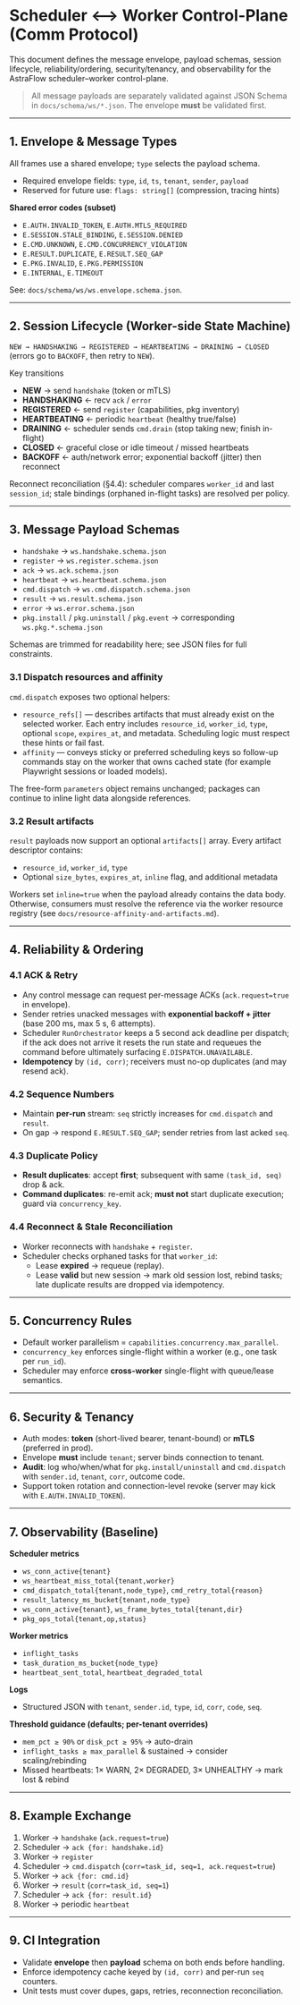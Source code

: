 # Scheduler ⟷ Worker Control-Plane (Comm Protocol)

This document defines the message envelope, payload schemas, session lifecycle, reliability/ordering, security/tenancy, and observability for the AstraFlow scheduler–worker control-plane.

> All message payloads are separately validated against JSON Schema in `docs/schema/ws/*.json`. The envelope **must** be validated first.

---

## 1. Envelope & Message Types

All frames use a shared envelope; `type` selects the payload schema.

- Required envelope fields: `type`, `id`, `ts`, `tenant`, `sender`, `payload`
- Reserved for future use: `flags: string[]` (compression, tracing hints)

**Shared error codes (subset)**

- `E.AUTH.INVALID_TOKEN`, `E.AUTH.MTLS_REQUIRED`
- `E.SESSION.STALE_BINDING`, `E.SESSION.DENIED`
- `E.CMD.UNKNOWN`, `E.CMD.CONCURRENCY_VIOLATION`
- `E.RESULT.DUPLICATE`, `E.RESULT.SEQ_GAP`
- `E.PKG.INVALID`, `E.PKG.PERMISSION`
- `E.INTERNAL`, `E.TIMEOUT`

See: `docs/schema/ws/ws.envelope.schema.json`.

---

## 2. Session Lifecycle (Worker-side State Machine)

`NEW → HANDSHAKING → REGISTERED → HEARTBEATING → DRAINING → CLOSED` (errors go to `BACKOFF`, then retry to `NEW`).

Key transitions

- **NEW** → send `handshake` (token or mTLS)
- **HANDSHAKING** ← recv `ack` / `error`
- **REGISTERED** ← send `register` (capabilities, pkg inventory)
- **HEARTBEATING** ← periodic `heartbeat` (healthy true/false)
- **DRAINING** ← scheduler sends `cmd.drain` (stop taking new; finish in-flight)
- **CLOSED** ← graceful close or idle timeout / missed heartbeats
- **BACKOFF** ← auth/network error; exponential backoff (jitter) then reconnect

Reconnect reconciliation (§4.4): scheduler compares `worker_id` and last `session_id`; stale bindings (orphaned in-flight tasks) are resolved per policy.

---

## 3. Message Payload Schemas

- `handshake` → `ws.handshake.schema.json`
- `register` → `ws.register.schema.json`
- `ack` → `ws.ack.schema.json`
- `heartbeat` → `ws.heartbeat.schema.json`
- `cmd.dispatch` → `ws.cmd.dispatch.schema.json`
- `result` → `ws.result.schema.json`
- `error` → `ws.error.schema.json`
- `pkg.install` / `pkg.uninstall` / `pkg.event` → corresponding `ws.pkg.*.schema.json`

Schemas are trimmed for readability here; see JSON files for full constraints.

### 3.1 Dispatch resources and affinity

`cmd.dispatch` exposes two optional helpers:

- `resource_refs[]` &mdash; describes artifacts that must already exist on the selected worker. Each entry includes `resource_id`, `worker_id`, `type`, optional `scope`, `expires_at`, and metadata. Scheduling logic must respect these hints or fail fast.
- `affinity` &mdash; conveys sticky or preferred scheduling keys so follow-up commands stay on the worker that owns cached state (for example Playwright sessions or loaded models).

The free-form `parameters` object remains unchanged; packages can continue to inline light data alongside references.

### 3.2 Result artifacts

`result` payloads now support an optional `artifacts[]` array. Every artifact descriptor contains:

- `resource_id`, `worker_id`, `type`
- Optional `size_bytes`, `expires_at`, `inline` flag, and additional metadata

Workers set `inline=true` when the payload already contains the data body. Otherwise, consumers must resolve the reference via the worker resource registry (see `docs/resource-affinity-and-artifacts.md`).

---

## 4. Reliability & Ordering

### 4.1 ACK & Retry
- Any control message can request per-message ACKs (`ack.request=true` in envelope).
- Sender retries unacked messages with **exponential backoff + jitter** (base 200 ms, max 5 s, 6 attempts).
- Scheduler `RunOrchestrator` keeps a 5 second ack deadline per dispatch; if the ack does not arrive it resets the run state and requeues the command before ultimately surfacing `E.DISPATCH.UNAVAILABLE`.
- **Idempotency** by `(id, corr)`; receivers must no-op duplicates (and may resend ack).

### 4.2 Sequence Numbers
- Maintain **per-run** stream: `seq` strictly increases for `cmd.dispatch` and `result`.
- On gap → respond `E.RESULT.SEQ_GAP`; sender retries from last acked `seq`.

### 4.3 Duplicate Policy
- **Result duplicates**: accept **first**; subsequent with same `(task_id, seq)` drop & ack.
- **Command duplicates**: re-emit ack; **must not** start duplicate execution; guard via `concurrency_key`.

### 4.4 Reconnect & Stale Reconciliation
- Worker reconnects with `handshake` + `register`.
- Scheduler checks orphaned tasks for that `worker_id`:
  - Lease **expired** → requeue (replay).
  - Lease **valid** but new session → mark old session lost, rebind tasks; late duplicate results are dropped via idempotency.

---

## 5. Concurrency Rules

- Default worker parallelism = `capabilities.concurrency.max_parallel`.
- `concurrency_key` enforces single-flight within a worker (e.g., one task per `run_id`).
- Scheduler may enforce **cross-worker** single-flight with queue/lease semantics.

---

## 6. Security & Tenancy

- Auth modes: **token** (short-lived bearer, tenant-bound) or **mTLS** (preferred in prod).
- Envelope **must** include `tenant`; server binds connection to tenant.
- **Audit**: log who/when/what for `pkg.install/uninstall` and `cmd.dispatch` with `sender.id`, `tenant`, `corr`, outcome code.
- Support token rotation and connection-level revoke (server may kick with `E.AUTH.INVALID_TOKEN`).

---

## 7. Observability (Baseline)

**Scheduler metrics**
- `ws_conn_active{tenant}`
- `ws_heartbeat_miss_total{tenant,worker}`
- `cmd_dispatch_total{tenant,node_type}`, `cmd_retry_total{reason}`
- `result_latency_ms_bucket{tenant,node_type}`
- `ws_conn_active{tenant}`, `ws_frame_bytes_total{tenant,dir}`
- `pkg_ops_total{tenant,op,status}`

**Worker metrics**
- `inflight_tasks`
- `task_duration_ms_bucket{node_type}`
- `heartbeat_sent_total`, `heartbeat_degraded_total`

**Logs**
- Structured JSON with `tenant`, `sender.id`, `type`, `id`, `corr`, `code`, `seq`.

**Threshold guidance (defaults; per-tenant overrides)**
- `mem_pct ≥ 90%` or `disk_pct ≥ 95%` → auto-drain
- `inflight_tasks ≥ max_parallel` & sustained → consider scaling/rebinding
- Missed heartbeats: 1× WARN, 2× DEGRADED, 3× UNHEALTHY → mark lost & rebind

---

## 8. Example Exchange

1. Worker → `handshake` (`ack.request=true`)
2. Scheduler → `ack {for: handshake.id}`
3. Worker → `register`
4. Scheduler → `cmd.dispatch` (`corr=task_id, seq=1, ack.request=true`)
5. Worker → `ack {for: cmd.id}`
6. Worker → `result` (`corr=task_id, seq=1`)
7. Scheduler → `ack {for: result.id}`
8. Worker → periodic `heartbeat`

---

## 9. CI Integration

- Validate **envelope** then **payload** schema on both ends before handling.
- Enforce idempotency cache keyed by `(id, corr)` and per-run `seq` counters.
- Unit tests must cover dupes, gaps, retries, reconnection reconciliation.

